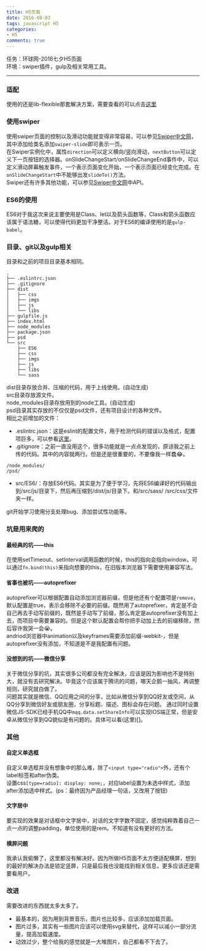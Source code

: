 ```yaml
---
title: H5页面
date: 2016-08-03
tags: javascript H5
categories: 
- H5
comments: true
---
```


任务：环球网-2016七夕H5页面  
环境：swiper插件，gulp及相关常用工具。

---

### 适配
使用的还是lib-flexible那套解决方案，需要查看的可以点击[这里](https://github.com/amfe/lib-flexible)  
### 使用swiper
使用swiper页面的控制以及滑动功能就变得非常容易，可以参见[Swiper中文网](http://www.swiper.com.cn/)，其中添加给类名添加`swiper-slide`即可表示一页。  
在Swiper实例化中，属性`direction`可以定义横向/竖向滑动，`nextButton`可以定义下一页按钮的选择器。onSlideChangeStart/onSlideChangeEnd事件中，可以定义滑动屏幕触发事件，一个表示页面变化开始，一个表示页面已经变化完成。在`onSlideChangeStart`中不能够出发`slideTo()`方法。  
Swiper还有许多其他功能，可以参见[Swiper中文网](http://www.swiper.com.cn/)中API。

### ES6的使用
ES6对于我这次来说主要使用是Class、let以及箭头函数等，Class和箭头函数应该属于语法糖，可以使得代码更加干净整洁。对于ES6的编译使用的是`gulp-babel`。

### 目录、git以及gulp相关
目录和之前的项目目录基本相同。
```
.
├── .eslintrc.json
├── .gitignore
├── dist
│   ├── css
│   ├── imgs
│   ├── js
│   └── libs
├── gulpfile.js
├── index.html
├── node_modules
├── package.json
├── psd
└── src
    ├── ES6
    ├── css
    ├── imgs
    ├── js
    ├── libs
    └── sass
```
dist目录存放合并、压缩的代码，用于上线使用。(自动生成)  
src目录存放源文件。  
node_modules目录存放用到的node工具。(自动生成)  
psd目录其实存放的不仅仅是psd文件，还有项目设计的各种文件。  
相比之前增加的文件：

*  .eslintrc.json：这是eslint的配置文件，用于检测代码的错误以及格式，配置项巨多，可以参看[这里](https://segmentfault.com/a/1190000004468428)。
*  .gitignore：之前一直没用这个，很多功能就是一点点发现的，原谅我之前上传的代码。其中的内容就两行。但是还是很重要的，不要像我一样蠢:joy:。
```
/node_modules/
/psd/
```
* src/ES6/：存放ES6代码。其实是为了便于学习，先将ES6编译好的代码输出到/src/js/目录下，然后再压缩到/dist/js/目录下。和/src/sass/ /src/css/文件夹一样。

git开始学习使用分支处理bug、添加尝试性功能等。

### 坑是用来爬的
#### 最经典的坑——this
在使用setTimeout、setInterval调用函数的时候，this的指向会指向window。可以通过`fn.bind(this)`来指向想要的this，在旧版本浏览器下需要使用兼容写法。

#### 省事也被坑——autoprefixer
autoprefixer可以根据配置自动添加浏览器前缀，但是他还有个配置项是`remove`，默认配置是true，表示会移除不必要的前缀。既然用了autoprefixer，肯定是不会自己再去手动写前缀的，既然是手动写了前缀，那么肯定是autoprefixer没有加上去，而项目中需要兼容的。但是这个默认配置会帮你把手动加上去的前缀移除，然后容许我哭一会:sob:。  
andriod浏览器中animation以及keyframes需要添加前缀-webkit-，但是autoprefixer没有添加，不知道是不是我配置有问题。

#### 没想到的坑——微信分享
关于微信分享的坑，其实很多公司都没有完全解决，应该是因为影响也不是特别大，就没有去研究解决。毕竟这个应该属于腾讯的问题，哪天企鹅一抽风，再调整规则，研究就白做了。  
问题其实就是微信、QQ应用之间的分享，比如从微信分享到QQ好友或空间，从QQ分享到微信好友或朋友圈，分享标题、描述、图标会存在问题。 通过同时设置微信JS-SDK已经手机QQ中`mqq.data.setShareInfo`可以实现IOS端正常，但是安卓从微信分享到QQ貌似是有问题的。具体可以看(这里)[]。

### 其他
#### 自定义单选框
自定义单选框并没有想象中的那么难，除了`<input type="radio">`外，还有个label标签和after伪类。  
设置css`[type=radio]: display: none;`，对应label设置为未选中样式，添加after添加选中样式。(ps：最终因为产品经理一句话，又改用了按钮)

#### 文字居中
要实现的效果是对话框中文字居中，对话的文字字数不固定，感觉纯粹靠着自己一点一点的调整padding，单位使用的是rem。不知道有没有更好的方法。

#### 横屏问题
我承认我偷懒了，这里都没有解决好。因为所做H5页面不太方便适配横屏，想到的最好的解决办法是锁定竖屏，只是最后我也没能找到相关信息，更多应该还是需要看用户。

### 改进
需要改进的东西就太多太多了。 
 
* 最基本的，因为用到背景音乐，图片也比较多，应该添加加载页面。
* 图片过多，其实有一些图片应该可以使用svg来替代，这样可以减小一部分流量，提高加载速度。
* 动效过少，整个给我的感觉就是一大堆图片，自己都看不下去了。